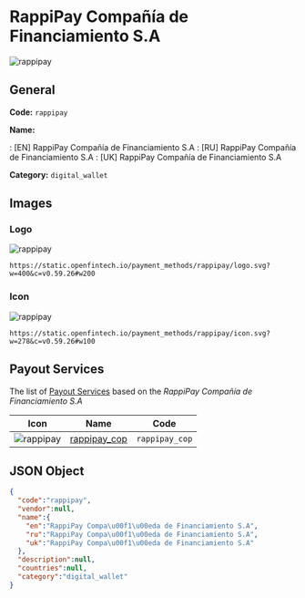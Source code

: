 
# RappiPay Compañía de Financiamiento S.A 
![rappipay](https://static.openfintech.io/payment_methods/rappipay/logo.svg?w=400&c=v0.59.26#w200)  

## General 
**Code:** `rappipay` 
 
**Name:** 
 
:	[EN] RappiPay Compañía de Financiamiento S.A 
:	[RU] RappiPay Compañía de Financiamiento S.A 
:	[UK] RappiPay Compañía de Financiamiento S.A 
 
**Category:** `digital_wallet` 
 

## Images 

### Logo 
![rappipay](https://static.openfintech.io/payment_methods/rappipay/logo.svg?w=400&c=v0.59.26#w200)  

```
https://static.openfintech.io/payment_methods/rappipay/logo.svg?w=400&c=v0.59.26#w200
```  

### Icon 
![rappipay](https://static.openfintech.io/payment_methods/rappipay/icon.svg?w=278&c=v0.59.26#w100)  

```
https://static.openfintech.io/payment_methods/rappipay/icon.svg?w=278&c=v0.59.26#w100
```  

## Payout Services 
 
The list of [Payout Services](/payout-services/) based on the _RappiPay Compañía de Financiamiento S.A_ 

|Icon|Name|Code| 
|:---:|:---:|:---:| 
|![rappipay](https://static.openfintech.io/payout_methods/rappipay/icon.svg?w=278&c=v0.59.26#w40) |[rappipay_cop](/payout-services/rappipay_cop/)|`rappipay_cop`| 
 

## JSON Object 

```json
{
  "code":"rappipay",
  "vendor":null,
  "name":{
    "en":"RappiPay Compa\u00f1\u00eda de Financiamiento S.A",
    "ru":"RappiPay Compa\u00f1\u00eda de Financiamiento S.A",
    "uk":"RappiPay Compa\u00f1\u00eda de Financiamiento S.A"
  },
  "description":null,
  "countries":null,
  "category":"digital_wallet"
}
```  
